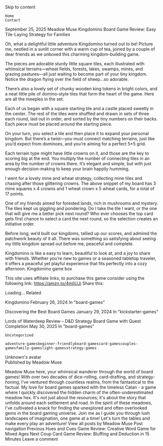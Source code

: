 
Skip to content

    Home
    Contact

September 25, 2025 Meadow Muse
Kingdomino Board Game Review: Easy Tile-Laying Strategy for Families

Oh, what a delightful little adventure Kingdomino turned out to be! Picture me, nestled in a sunlit corner with a warm cup of tea, joined by a couple of dear friends as we unboxed this charming kingdom-building game.

The pieces are adorable sturdy little square tiles, each illustrated with whimsical terrains—wheat fields, forests, lakes, swamps, mines, and grazing pastures—all just waiting to become part of your tiny kingdom. Notice the dragon flying over the field of sheep…so adorable.

There’s also a lovely set of chunky wooden king tokens in bright colors, and a neat little pile of domino-style tiles that form the heart of the game. Here are all the meeples in the set.

Each of us began with a square starting tile and a castle placed sweetly in the center. The rest of the tiles were shuffled and drawn in sets of three each round, laid out in order, and sorted by the tiny numbers on their backs. Each piece must be placed around the starting piece.

On your turn, you select a tile and then place it to expand your personal kingdom. But there’s a twist—you must connect matching terrains, just like you’d expect from dominoes, and you’re aiming for a perfect 5×5 grid.

Each terrain type might have little crowns on it, and those are the key to scoring big at the end. You multiply the number of connecting tiles in an area by the number of crowns there. It’s elegant and simple, but with just enough decision-making to keep your brain happily humming.

I went for a lovely mine and wheat strategy, collecting mine tiles and chasing after those glittering crowns. The above snippet of my board has 3 mine squares x 4 crowns and 1 wheat crown x 5 wheat cards, for a total of 17 points.

One of my friends aimed for forested lands, rich in mushrooms and mystery. The tiles kept us giggling and pondering. Do I take the tile I want, or the one that will give me a better pick next round? Who ever chooses the top card gets first chance to select a card the next round, so the selection creates an initiative order.

Before long, we’d built our kingdoms, tallied up our scores, and admired the patchwork beauty of it all. There was something so satisfying about seeing my little kingdom spread out before me, peaceful and complete.

Kingdomino is like a easy to learn, beautiful to look at, and a joy to share with friends. Whether you’re new to games or a seasoned tabletop traveler, it offers a peaceful yet playful experience that fits perfectly into a cozy afternoon.
Kingdomino game box



This site uses affiliate links, to purchase this game consider using the following link: https://amzn.to/4mIiUJi
Share this:

Loading...
Related

Kingdomino
February 26, 2024
In "board-games"

Discovering the Best Board Games
January 29, 2024
In "kickstarter-games"

Lords of Waterdeep Review – D&D Strategy Board Game with Quest Completion
May 30, 2025
In "board-games"

    Uncategorized

    adventure-gamesbeginner-friendlyboard-gamescard-gamescouples-gamesfamily-gameslight-gamesstrategy-games

Unknown's avatar	
Published by Meadow Muse	

Meadow Muse here, your whimsical wanderer through the world of board games! With over two decades of dice-rolling, card-drafting, and strategy-honing, I've ventured through countless realms, from the fantastical to the factual. My love for board games sparked with the timeless Catan - a game where I quickly discovered the hidden charm of the often-underestimated meadow hex. It's not just about the resources; it's about the story that unfolds around each settlement and road. In the spirit of these meadows, I've cultivated a knack for finding the unexplored and often overlooked gems in the board gaming universe. Join me as I guide you through lush landscapes of imagination, one game at a time! Let's turn the tables and make every play an adventure! View all posts by Meadow Muse
Post navigation
Previous Hues and Cues Game Review: Creative Word Game for Mixed Ages
Next Coup Card Game Review: Bluffing and Deduction in 15 Minutes
Leave a comment

